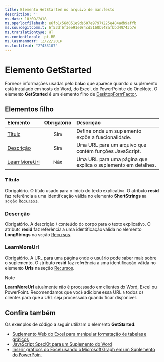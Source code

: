 ```yaml
---
title: Elemento GetStarted no arquivo de manifesto
description: ''
ms.date: 10/09/2018
ms.openlocfilehash: e6fb1c56d051e9de607e97979225e484adb9affb
ms.sourcegitcommit: 6f53df6f3ee91e084cd5160bb48afbbd49743b7e
ms.translationtype: HT
ms.contentlocale: pt-BR
ms.lasthandoff: 12/22/2018
ms.locfileid: "27433107"
---
```

# <a name="getstarted-element"></a>Elemento GetStarted

Fornece informações usadas pelo balão que aparece quando o suplemento está instalado em hosts do Word, do Excel, do PowerPoint e do OneNote. O elemento **GetStarted** é um elemento filho de [DesktopFormFactor](desktopformfactor.md).

## <a name="child-elements"></a>Elementos filho

| Elemento                       | Obrigatório | Descrição                                        |
|:------------------------------|:--------:|:---------------------------------------------------|
| [Título](#title)               | Sim      | Define onde um suplemento expõe a funcionalidade.     |
| [Descrição](#description)   | Sim      | Uma URL para um arquivo que contém funções JavaScript.|
| [LearnMoreUrl](#learnmoreurl) | Não       | Uma URL para uma página que explica o suplemento em detalhes.   |

### <a name="title"></a>Título 

Obrigatório. O título usado para o início do texto explicativo. O atributo **resid** faz referência a uma identificação válida no elemento **ShortStrings** na seção [Recursos](resources.md).

### <a name="description"></a>Descrição

Obrigatório. A descrição / conteúdo do corpo para o texto explicativo. O atributo **resid** faz referência a uma identificação válida no elemento **LongStrings** na seção [Recursos](resources.md).

### <a name="learnmoreurl"></a>LearnMoreUrl

Obrigatório. A URL para uma página onde o usuário pode saber mais sobre o suplemento. O atributo **resid** faz referência a uma identificação válida no elemento **Urls** na seção [Recursos](resources.md).

> [!NOTE]
> **LearnMoreUrl** atualmente não é processado em clientes do Word, Excel ou PowerPoint. Recomendamos que você adicione essa URL a todos os clientes para que a URL seja processada quando ficar disponível. 

## <a name="see-also"></a>Confira também

Os exemplos de código a seguir utilizam o elemento **GetStarted**:

* [Suplemento Web do Excel para manipular formatação de tabelas e gráficos](https://github.com/OfficeDev/Excel-Add-in-JavaScript-SalesTracker)
* [JavaScript SpecKit para um Suplemento do Word](https://github.com/OfficeDev/Word-Add-in-JS-SpecKit)
* [Inserir gráficos do Excel usando o Microsoft Graph em um Suplemento do PowerPoint](https://github.com/OfficeDev/PowerPoint-Add-in-Microsoft-Graph-ASPNET-InsertChart)
